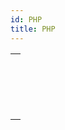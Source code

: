```yaml
---
id: PHP
title: PHP
---
```

||
|---|
|[<!-- INCLUDE #_command_.PHP Execute.Syntax -->](../../commands-legacy/php-execute)<br/><!-- INCLUDE #_command_.PHP Execute.Summary -->|
|[<!-- INCLUDE #_command_.PHP GET FULL RESPONSE.Syntax -->](../../commands-legacy/php-get-full-response)<br/><!-- INCLUDE #_command_.PHP GET FULL RESPONSE.Summary -->|
|[<!-- INCLUDE #_command_.PHP GET OPTION.Syntax -->](../../commands-legacy/php-get-option)<br/><!-- INCLUDE #_command_.PHP GET OPTION.Summary -->|
|[<!-- INCLUDE #_command_.PHP SET OPTION.Syntax -->](../../commands-legacy/php-set-option)<br/><!-- INCLUDE #_command_.PHP SET OPTION.Summary -->|
